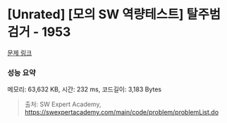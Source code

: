 # [Unrated] [모의 SW 역량테스트] 탈주범 검거 - 1953 

[문제 링크](https://swexpertacademy.com/main/code/problem/problemDetail.do?contestProbId=AV5PpLlKAQ4DFAUq) 

### 성능 요약

메모리: 63,632 KB, 시간: 232 ms, 코드길이: 3,183 Bytes



> 출처: SW Expert Academy, https://swexpertacademy.com/main/code/problem/problemList.do